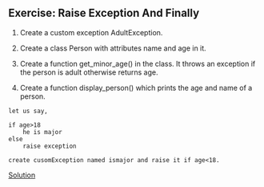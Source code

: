 ## Exercise: Raise Exception And Finally

1. Create a custom exception AdultException.

2. Create a class Person with attributes name and age in it.

3. Create a function get_minor_age() in the class. It throws an exception if the person is adult otherwise returns age.

4. Create a function display_person() which prints the age and name of a person.
```
let us say,

if age>18 
    he is major
else
    raise exception

create cusomException named ismajor and raise it if age<18.
```



[Solution](https://github.com/codebasics/py/blob/master/Basics/python_basics/19_raise_exception_finally/19_raise_exception_finally.py)



